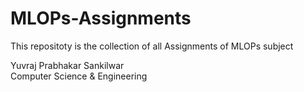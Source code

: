 ﻿# MLOPs-Assignments
This repositoty is the collection of all Assignments of MLOPs subject

Yuvraj Prabhakar Sankilwar<br>
Computer Science & Engineering
